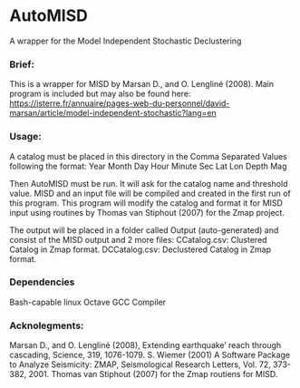 # AutoMISD
A wrapper for the Model Independent Stochastic Declustering

### Brief:
This is a wrapper for MISD by Marsan D., and O. Lengliné (2008). Main program is included but may also be found here:
https://isterre.fr/annuaire/pages-web-du-personnel/david-marsan/article/model-independent-stochastic?lang=en

### Usage:

A catalog must be placed in this directory in the Comma Separated Values following the format:
Year	Month	Day	Hour	Minute	Sec	Lat	Lon	Depth	Mag

Then AutoMISD must be run. It will ask for the catalog name and threshold value.
MISD and an input file will be compiled and created in the first run of this program.
This program will modify the catalog and format it for MISD input using routines by Thomas van Stiphout (2007)
for the Zmap project.

The output will be placed in a folder called Output (auto-generated) and consist of the MISD output and 2 more files:
CCatalog.csv: Clustered Catalog in Zmap format.
DCCatalog.csv: Declustered Catalog in Zmap format.

### Dependencies

Bash-capable linux
Octave
GCC Compiler

### Acknolegments:
Marsan D., and O. Lengliné (2008), Extending earthquake’ reach through cascading, Science, 319, 1076-1079.
S. Wiemer (2001) A Software Package to Analyze Seismicity: ZMAP, Seismological Research Letters, Vol. 72, 373-382, 2001.
Thomas van Stiphout (2007) for the Zmap routiens for MISD.
